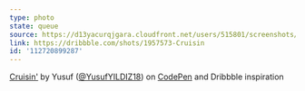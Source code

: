 ```yaml
---
type: photo
state: queue
source: https://d13yacurqjgara.cloudfront.net/users/515801/screenshots/1957573/2.gif
link: https://dribbble.com/shots/1957573-Cruisin
id: '112720899287'
---
```

<p data-height="332" data-theme-id="6516" data-slug-hash="YPjEZw" data-default-tab="result" data-user="yy" class='codepen'><a href='http://codepen.io/yy/pen/YPjEZw/'>Cruisin'</a> by Yusuf (<a href='http://codepen.io/yy'>@YusufYILDIZ18</a>) on <a href='http://codepen.io'>CodePen</a> and Dribbble inspiration</p>
